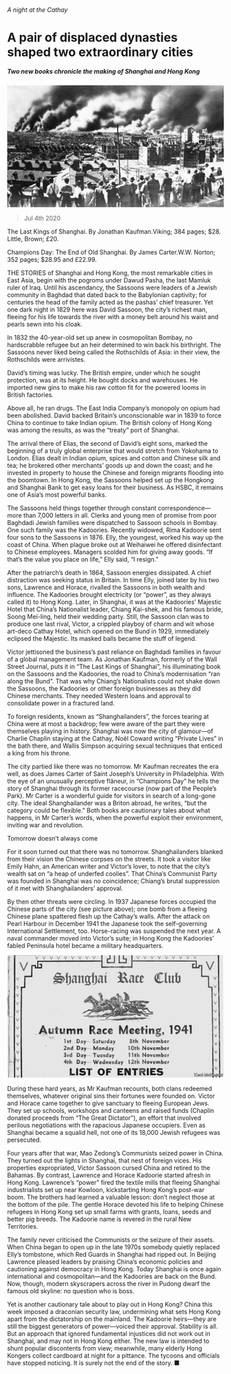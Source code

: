 ###### A night at the Cathay

# A pair of displaced dynasties shaped two extraordinary cities 

##### Two new books chronicle the making of Shanghai and Hong Kong 

![image](images/20200704_BKP006_0.jpg) 

> Jul 4th 2020 

The Last Kings of Shanghai. By Jonathan Kaufman.Viking; 384 pages; $28. Little, Brown; £20.

Champions Day: The End of Old Shanghai. By James Carter.W.W. Norton; 352 pages; $28.95 and £22.99.


THE STORIES of Shanghai and Hong Kong, the most remarkable cities in East Asia, begin with the pogroms under Dawud Pasha, the last Mamluk ruler of Iraq. Until his ascendancy, the Sassoons were leaders of a Jewish community in Baghdad that dated back to the Babylonian captivity; for centuries the head of the family acted as the pashas’ chief treasurer. Yet one dark night in 1829 here was David Sassoon, the city’s richest man, fleeing for his life towards the river with a money belt around his waist and pearls sewn into his cloak.

In 1832 the 40-year-old set up anew in cosmopolitan Bombay, no hardscrabble refugee but an heir determined to win back his birthright. The Sassoons never liked being called the Rothschilds of Asia: in their view, the Rothschilds were arrivistes.

David’s timing was lucky. The British empire, under which he sought protection, was at its height. He bought docks and warehouses. He imported new gins to make his raw cotton fit for the powered looms in British factories.

Above all, he ran drugs. The East India Company’s monopoly on opium had been abolished. David backed Britain’s unconscionable war in 1839 to force China to continue to take Indian opium. The British colony of Hong Kong was among the results, as was the “treaty” port of Shanghai.

The arrival there of Elias, the second of David’s eight sons, marked the beginning of a truly global enterprise that would stretch from Yokohama to London. Elias dealt in Indian opium, spices and cotton and Chinese silk and tea; he brokered other merchants’ goods up and down the coast; and he invested in property to house the Chinese and foreign migrants flooding into the boomtown. In Hong Kong, the Sassoons helped set up the Hongkong and Shanghai Bank to get easy loans for their business. As HSBC, it remains one of Asia’s most powerful banks.

The Sassoons held things together through constant correspondence—more than 7,000 letters in all. Clerks and young men of promise from poor Baghdadi Jewish families were dispatched to Sassoon schools in Bombay. One such family was the Kadoories. Recently widowed, Rima Kadoorie sent four sons to the Sassoons in 1876. Elly, the youngest, worked his way up the coast of China. When plague broke out at Weihaiwei he offered disinfectant to Chinese employees. Managers scolded him for giving away goods. “If that’s the value you place on life,” Elly said, “I resign.”

After the patriarch’s death in 1864, Sassoon energies dissipated. A chief distraction was seeking status in Britain. In time Elly, joined later by his two sons, Lawrence and Horace, rivalled the Sassoons in both wealth and influence. The Kadoories brought electricity (or “power”, as they always called it) to Hong Kong. Later, in Shanghai, it was at the Kadoories’ Majestic Hotel that China’s Nationalist leader, Chiang Kai-shek, and his famous bride, Soong Mei-ling, held their wedding party. Still, the Sassoon clan was to produce one last rival, Victor, a crippled playboy of charm and wit whose art-deco Cathay Hotel, which opened on the Bund in 1929, immediately eclipsed the Majestic. Its masked balls became the stuff of legend.

Victor jettisoned the business’s past reliance on Baghdadi families in favour of a global management team. As Jonathan Kaufman, formerly of the Wall Street Journal, puts it in “The Last Kings of Shanghai”, his illuminating book on the Sassoons and the Kadoories, the road to China’s modernisation “ran along the Bund”. That was why Chiang’s Nationalists could not shake down the Sassoons, the Kadoories or other foreign businesses as they did Chinese merchants. They needed Western loans and approval to consolidate power in a fractured land.

To foreign residents, known as “Shanghailanders”, the forces tearing at China were at most a backdrop; few were aware of the part they were themselves playing in history. Shanghai was now the city of glamour—of Charlie Chaplin staying at the Cathay, Noël Coward writing “Private Lives” in the bath there, and Wallis Simpson acquiring sexual techniques that enticed a king from his throne.

The city partied like there was no tomorrow. Mr Kaufman recreates the era well, as does James Carter of Saint Joseph’s University in Philadelphia. With the eye of an unusually perceptive flâneur, in “Champions Day” he tells the story of Shanghai through its former racecourse (now part of the People’s Park). Mr Carter is a wonderful guide for visitors in search of a long-gone city. The ideal Shanghailander was a Briton abroad, he writes, “but the category could be flexible.” Both books are cautionary tales about what happens, in Mr Carter’s words, when the powerful exploit their environment, inviting war and revolution.

Tomorrow doesn’t always come

For it soon turned out that there was no tomorrow. Shanghailanders blanked from their vision the Chinese corpses on the streets. It took a visitor like Emily Hahn, an American writer and Victor’s lover, to note that the city’s wealth sat on “a heap of underfed coolies”. That China’s Communist Party was founded in Shanghai was no coincidence; Chiang’s brutal suppression of it met with Shanghailanders’ approval.

By then other threats were circling. In 1937 Japanese forces occupied the Chinese parts of the city (see picture above); one bomb from a fleeing Chinese plane spattered flesh up the Cathay’s walls. After the attack on Pearl Harbour in December 1941 the Japanese took the self-governing International Settlement, too. Horse-racing was suspended the next year. A naval commander moved into Victor’s suite; in Hong Kong the Kadoories’ fabled Peninsula hotel became a military headquarters.

![image](images/20200704_BKP007_0.jpg) 


During these hard years, as Mr Kaufman recounts, both clans redeemed themselves, whatever original sins their fortunes were founded on. Victor and Horace came together to give sanctuary to fleeing European Jews. They set up schools, workshops and canteens and raised funds (Chaplin donated proceeds from “The Great Dictator”), an effort that involved perilous negotiations with the rapacious Japanese occupiers. Even as Shanghai became a squalid hell, not one of its 18,000 Jewish refugees was persecuted.

Four years after that war, Mao Zedong’s Communists seized power in China. They turned out the lights in Shanghai, that nest of foreign vices. His properties expropriated, Victor Sassoon cursed China and retired to the Bahamas. By contrast, Lawrence and Horace Kadoorie started afresh in Hong Kong. Lawrence’s “power” fired the textile mills that fleeing Shanghai industrialists set up near Kowloon, kickstarting Hong Kong’s post-war boom. The brothers had learned a valuable lesson: don’t neglect those at the bottom of the pile. The gentle Horace devoted his life to helping Chinese refugees in Hong Kong set up small farms with grants, loans, seeds and better pig breeds. The Kadoorie name is revered in the rural New Territories.

The family never criticised the Communists or the seizure of their assets. When China began to open up in the late 1970s somebody quietly replaced Elly’s tombstone, which Red Guards in Shanghai had ripped out. In Beijing Lawrence pleased leaders by praising China’s economic policies and cautioning against democracy in Hong Kong. Today Shanghai is once again international and cosmopolitan—and the Kadoories are back on the Bund. Now, though, modern skyscrapers across the river in Pudong dwarf the famous old skyline: no question who is boss.

Yet is another cautionary tale about to play out in Hong Kong? China this week imposed a draconian security law, undermining what sets Hong Kong apart from the dictatorship on the mainland. The Kadoorie heirs—they are still the biggest generators of power—voiced their approval. Stability is all. But an approach that ignored fundamental injustices did not work out in Shanghai, and may not in Hong Kong either. The new law is intended to shunt popular discontents from view; meanwhile, many elderly Hong Kongers collect cardboard at night for a pittance. The tycoons and officials have stopped noticing. It is surely not the end of the story. ■

